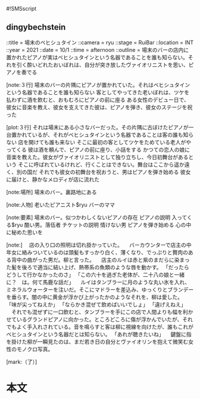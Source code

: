 #!SMSscript

## dingybechstein

::title = 場末のベヒシュタイン
::camera = ryu
::stage = RuiBar
::location = INT
::year = 2021
::date = 10/1
::time = afternoon
::outline = 場末のバーの店内に置かれたピアノが実はベヒシュタインという名器であることを誰も知らない。それを引く酔いどれたおいぼれは、自分が突き放したヴァイオリニストを思い、ピアノを奏でる

[note:３行]
場末のバーの片隅にピアノが置かれていた。それはベヒシュタインという名器であることを誰も知らない
客としてやってきた老いぼれは、ツケを払わずに酒を飲むと、おもむろにピアノの前に座る
ある女性のデビュー日で、彼女に音楽を教え、彼女を支えてきた彼は、ピアノを弾き、彼女のステージを祝った

[plot:３行]
それは場末にある小さなバーだった。その片隅に古ぼけたピアノが一台置かれているが、それがベヒシュタインという名器であることは客の誰も知らない
店を開けても誰も来ない
そこに最初の客としてツケをためている老人がやってくる
彼は酒を頼んで、ピアノの前に座り、小話をする
かつての恋人の娘に音楽を教えた。彼女がヴァイオリニストとして独り立ちし、今日初舞台があるという
そこに呼ばれているけれど、行くことはできない。舞台はここから遥か遠く、別の国だ
それでも彼女の初舞台を祝おうと、男はピアノを弾き始める
彼女に届けと、静かなメロディが店に流れた

[note:場所]
場末のバー。裏路地にある

[note:人物]
老いたピアニスト$ryu
バーのママ

[note:要素]
場末のバー。似つかわしくないピアノの存在
ピアノの説明
入ってくる$ryu
酷い男。落伍者
チケットの説明
情けない男
ピアノを弾き始める
心の中に秘めた思いを


[note:]
　店の入り口の照明は切れ掛かっていた。
　バーカウンターで店主の中年女に絡みついているのは頭髪もすっかり白く、薄くなり、でっぷりと贅肉のある背中の曲がった男だ。柳と言った。
　店主のルイは赤と紫のまだらに染まった髪を後ろで適当に結い上げ、熱帯系の魚類のような唇を動かす。
「だったらどうして行かなかったのさ」
「この六十を過ぎた老体が、二十八の娘と一緒に？　は。何て馬鹿な話だ」
　ルイはタンブラーに月のような丸い氷を入れ、ミネラルウォーターを注いだ。そこにマドラーを差込み、ゆっくりとブランデーを垂らす。闇の中に黄金が浮かび上がったかのようなそれを、柳は愛した。
「味が尖ってねえか」
「ならかき混ぜて飲めばいいでしょ」
「違げえねえ」
　それでも混ぜずに一口飲むと、タンブラーを手にこの店で人間よりも幅を利かせているグランドピアノに向かった。ところどころに傷が浮かんでいたが、それでもよく手入れされている。音を鳴らすと客は柳に視線を向けたが、誰もこれがベヒシュタインという名器だとは知らない。
「あれが聴きたいね」
　鍵盤に指を掛けた柳が一瞬見たのは、まだ若き日の自分とヴァイオリンを抱えて微笑む女性のモノクロ写真。

[mark:（了）]

# 本文
